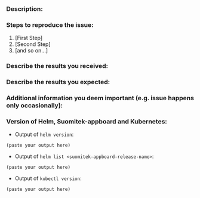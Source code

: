<!--
If you are reporting a new issue, make sure that we do not have any duplicates
already open. You can ensure this by searching the issue list for this
repository. If there is a duplicate, please close your issue and add a comment
to the existing issue instead.

If you suspect your issue is a bug, please edit your issue description to
include the BUG REPORT INFORMATION shown below. If you fail to provide this
information within 7 days, we cannot debug your issue and we'll close it. We
will, however, reopen it if you later provide the information.
-------------------------------
    BUG REPORT INFORMATION
-------------------------------
Use the commands below to provide key information from your environment:
You do NOT have to include this information if this is a FEATURE REQUEST
-->

### Description:

<!-- Briefly describe the problem you are having in a few paragraphs. -->

### Steps to reproduce the issue:

1. [First Step]
2. [Second Step]
3. [and so on...]

### Describe the results you received:

<!-- What actually happens -->

### Describe the results you expected:

<!-- What you expect to happen -->

### Additional information you deem important (e.g. issue happens only occasionally):

<!-- Any additional information, configuration or data that might be necessary to reproduce the issue. -->

### Version of Helm, Suomitek-appboard and Kubernetes:

- Output of `helm version`:

```
(paste your output here)
```

- Output of `helm list <suomitek-appboard-release-name>`:

```
(paste your output here)
```

- Output of `kubectl version`:

```
(paste your output here)
```
